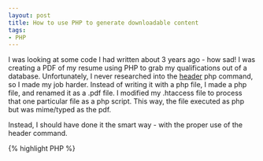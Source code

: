 ```yaml
---
layout: post
title: How to use PHP to generate downloadable content
tags:
- PHP
---
```


I was looking at some code I had written about 3 years ago - how sad!  I was creating a PDF of my resume using PHP to grab my qualifications out of a database.  Unfortunately, I never researched into the [header](http://php.net/header) php command, so I made my job harder.  Instead of writing it with a php file, I made a php file, and renamed it as a .pdf file.  I modified my .htaccess file to process that one particular file as a php script.  This way, the file executed as php but was mime/typed as the pdf.

Instead, I should have done it the smart way - with the proper use of the header command.

{% highlight PHP %}
<?php
header('Content-type: application/pdf');
header('Content-Disposition: attachment; filename="filename.pdf"');
{% endhighlight %}

Of course, check out and read the entire header manual page for more.
